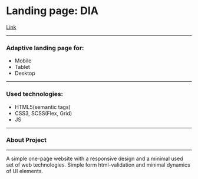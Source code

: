 # Landing page: DIA #

[Link](https://boriskerekesha.github.io/air/)

***
### Adaptive landing page for: #
  * Mobile
  * Tablet
  * Desktop

***

### Used technologies: ###

  * HTML5(semantic tags)
  * CSS3, SCSS(Flex, Grid)
  * JS

***

### About Project ###

***

A simple one-page website with a responsive design and a minimal used set of web technologies. Simple form html-validation and minimal dynamics of UI elements.
